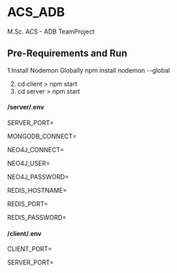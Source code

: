 # ACS_ADB
M.Sc. ACS - ADB TeamProject



## Pre-Requirements and Run

1.Install Nodemon Globally 
    npm install nodemon --global

2. cd client > npm start
3. cd server > npm start 




#### /server/.env
SERVER_PORT=

MONGODB_CONNECT=

NEO4J_CONNECT=

NEO4J_USER=

NEO4J_PASSWORD=

REDIS_HOSTNAME=

REDIS_PORT=

REDIS_PASSWORD=


#### /client/.env
CLIENT_PORT=

SERVER_PORT=

